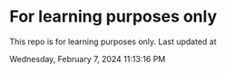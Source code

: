 # For learning purposes only
This repo is for learning purposes only.
Last updated at

Wednesday, February 7, 2024 11:13:16 PM

